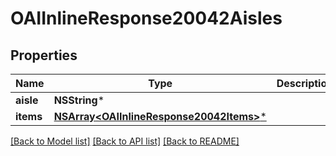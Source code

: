 # OAIInlineResponse20042Aisles

## Properties
Name | Type | Description | Notes
------------ | ------------- | ------------- | -------------
**aisle** | **NSString*** |  | 
**items** | [**NSArray&lt;OAIInlineResponse20042Items&gt;***](OAIInlineResponse20042Items.md) |  | [optional] 

[[Back to Model list]](../README.md#documentation-for-models) [[Back to API list]](../README.md#documentation-for-api-endpoints) [[Back to README]](../README.md)


